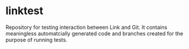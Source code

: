 # linktest
Repository for testing interaction between Link and Git. It contains meaningless automatcially generated code
and branches created for the purpose of running tests.

